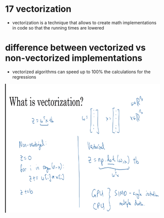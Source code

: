 # 17 vectorization

- vectorization is a technique that allows to create math implementations in code so that the running times are lowered

# difference between vectorized vs non-vectorized implementations

- vectorized algorithms can speed up to 100% the calculations for the regressions
  
![image](images/image_20.png)
